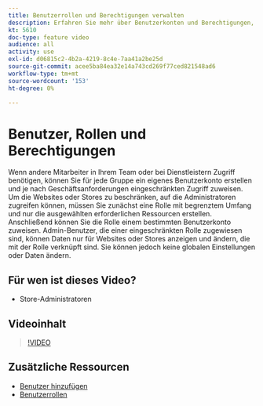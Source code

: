 ```yaml
---
title: Benutzerrollen und Berechtigungen verwalten
description: Erfahren Sie mehr über Benutzerkonten und Berechtigungen, mit denen der Zugriff auf [!DNL Commerce] Website erstellen und Daten in der Admin-Konsole speichern.
kt: 5610
doc-type: feature video
audience: all
activity: use
exl-id: d06815c2-4b2a-4219-8c4e-7aa41a2be25d
source-git-commit: acee5ba84ea32e14a743cd269f77ced821548ad6
workflow-type: tm+mt
source-wordcount: '153'
ht-degree: 0%

---
```


# Benutzer, Rollen und Berechtigungen

Wenn andere Mitarbeiter in Ihrem Team oder bei Dienstleistern Zugriff benötigen, können Sie für jede Gruppe ein eigenes Benutzerkonto erstellen und je nach Geschäftsanforderungen eingeschränkten Zugriff zuweisen. Um die Websites oder Stores zu beschränken, auf die Administratoren zugreifen können, müssen Sie zunächst eine Rolle mit begrenztem Umfang und nur die ausgewählten erforderlichen Ressourcen erstellen. Anschließend können Sie die Rolle einem bestimmten Benutzerkonto zuweisen. Admin-Benutzer, die einer eingeschränkten Rolle zugewiesen sind, können Daten nur für Websites oder Stores anzeigen und ändern, die mit der Rolle verknüpft sind. Sie können jedoch keine globalen Einstellungen oder Daten ändern.

## Für wen ist dieses Video?

- Store-Administratoren

## Videoinhalt

>[!VIDEO](https://video.tv.adobe.com/v/343654?quality=12&learn=on)

## Zusätzliche Ressourcen

- [Benutzer hinzufügen](https://docs.magento.com/user-guide/system/permissions-users-all.html)
- [Benutzerrollen](https://docs.magento.com/user-guide/system/permissions-user-roles.html)

